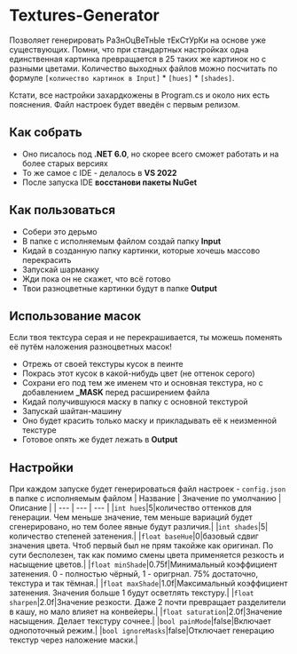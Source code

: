 # Textures-Generator
 
Позволяет генерировать РаЗнОцВеТнЫе тЕкСтУрКи на основе уже существующих.
Помни, что при стандартных настройках одна единственная картинка превращается в 25 таких же картинок но с разными цветами.
Количество выходных файлов можно посчитать по формуле `[количество картинок в Input]` * `[hues]` * `[shades]`.

Кстати, все настройки захардкожены в Program.cs и около них есть пояснения. Файл настроек будет введён с первым релизом.

## Как собрать
- Оно писалось под **.NET 6.0**, но скорее всего сможет работать и на более старых версиях
- То же самое с IDE - делалось в **VS 2022**
- После запуска IDE **восстанови пакеты NuGet**

## Как пользоваться
- Собери это дерьмо
- В папке с исполняемым файлом создай папку **Input**
- Кидай в созданную папку картинки, которые хочешь массово перекрасить
- Запускай шарманку
- Жди пока он не скажет, что всё готово
- Твои разноцветные картинки будут в папке **Output**

## Использование масок
Если твоя тектсура серая и не перекрашивается, ты можешь поменять её путём наложения разноцветных масок!
- Отрежь от своей текстуры кусок в пеинте
- Покрась этот кусок в какой-нибудь цвет (не оттенок серого)
- Сохрани его под тем же именем что и основная текстура, но с добавлением **_MASK** перед расширением файла
- Кидай получившуюся маску в папку с основной текстурой
- Запускай шайтан-машину
- Оно будет красить только маску и прикладывать её к неизменной текстуре
- Готовое опять же будет лежать в **Output**

## Настройки
При каждом запуске будет генерироваться файл настроек - `config.json` в папке с исполняемым файлом
| Название | Значение по умолчанию | Описание |
| --- | --- | --- |
|`int hues`|5|количество оттенков для генерации. Чем меньше значение, тем меньше вариаций будет сгенерировано, но тем более явные будут различия.|
|`int shades`|5|количество степеней затенения.|
|`float baseHue`|0|базовый сдвиг значения цвета. Чтоб первый был не прям такойже как оригинал. По сути бесполезен, так как помимо смены цвета применяется резкость и насыщение цветов.|
|`float minShade`|0.75f|Минимальный коэффициент затенения. 0 - полностью чёрный, 1 - оригрнал. 75% достаточно, текстура и так тёмная.|
|`float maxShade`|1.0f|Максимальный коэффициент затенения. Значения больше 1 будут осветлять текстуру.|
|`float sharpen`|2.0f|Значение резкости. Даже 2 почти превращает разделители в кашу, но мало влияет на конвейеры.|
|`float saturation`|2.0f|Значение насыщения. Делает текстуру сочнее.|
|`bool painMode`|false|Включает однопоточный режим.|
|`bool ignoreMasks`|false|Отключает генерацию текстур через наложение маски.|
